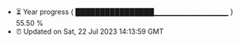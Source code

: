 - ⏳ Year progress { ████████████████▁▁▁▁▁▁▁▁▁▁▁▁▁▁ } 55.50 %
- ⏰ Updated on Sat, 22 Jul 2023 14:13:59 GMT

